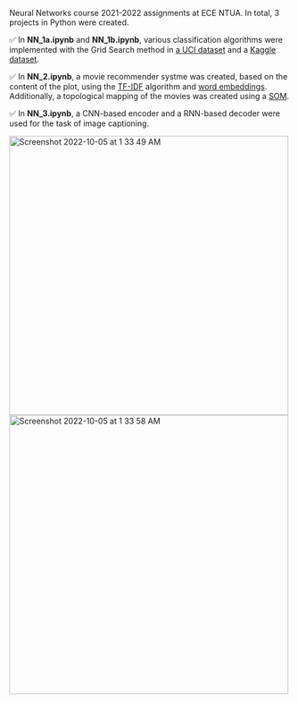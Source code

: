 Neural Networks course 2021-2022 assignments at ECE NTUA. In total, 3 projects in Python were created.

✅ In <b>NN_1a.ipynb</b> and <b>NN_1b.ipynb</b>, various classification algorithms were implemented with the Grid Search method in [a UCI dataset](https://archive.ics.uci.edu/ml/datasets/Planning+Relax) and a [Kaggle dataset](https://www.kaggle.com/datasets/muhakabartay/sloan-digital-sky-survey-dr16). <br>

✅ In <b>NN_2.ipynb</b>, a movie recommender systme was created, based on the content of the plot, using the [TF-IDF](https://en.wikipedia.org/wiki/Tf%E2%80%93idf) algorithm and [word embeddings](https://en.wikipedia.org/wiki/Word_embedding). Additionally, a topological mapping of the movies was created using a [SOM](https://en.wikipedia.org/wiki/Self-organizing_map). <br>

✅ In <b>NN_3.ipynb</b>, a CNN-based encoder and a RNN-based decoder were used for the task of image captioning.
<p float="left">
  <img width="500" alt="Screenshot 2022-10-05 at 1 33 49 AM" src="https://user-images.githubusercontent.com/64773191/193944280-28d298c1-6721-4317-82e4-6c771c2025b0.png">
  <img width="500" alt="Screenshot 2022-10-05 at 1 33 58 AM" src="https://user-images.githubusercontent.com/64773191/193944298-7e56513e-fdea-4f07-ae6c-d636ab209ff3.png">
</p>
